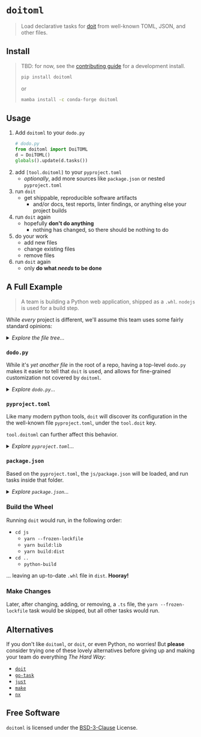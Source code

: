# `doitoml`

> Load declarative tasks for [doit] from well-known TOML, JSON, and other files.

[doit]: https://github.com/pydoit/doit

## Install

> TBD: for now, see the [contributing guide] for a development install.
>
> ```bash
> pip install doitoml
> ```
>
> or
>
> ```bash
> mamba install -c conda-forge doitoml
> ```

[contributing guide]: https://github.com/deathbeds/doitoml/tree/main/CONTRIBUTING.md

## Usage

1. Add `doitoml` to your `dodo.py`
   ```py
   # dodo.py
   from doitoml import DoiTOML
   d = DoiTOML()
   globals().update(d.tasks())
   ```
2. add `[tool.doitoml]` to your `pyproject.toml`
   - _optionally_, add more sources like `package.json` or nested `pyproject.toml`
3. run `doit`
   - get shippable, reproducible software artifacts
     - and/or docs, test reports, linter findings, or anything else your project builds
4. run `doit` again
   - hopefully **don't do anything**
     - nothing has changed, so there should be nothing to do
5. do your work
   - add new files
   - change existing files
   - remove files
6. run `doit` again
   - only **do what _needs_ to be done**

## A Full Example

> A team is building a Python web application, shipped as a `.whl`. `nodejs` is used for a build step.

While _every_ project is different, we'll assume this team uses some fairly standard
opinions:

<!-- tree examples/py-js-web -->

<details>

<summary><i>Explore the file tree...</i></summary>

```
  README.md
  LICENSE
  pyproject.toml
  dodo.py
  src/
    foo/
      __init__.py
      app.py
  js/
    package.json
    yarn.lock
    tsconfig.json
    webpack.config.js
    src/
      index.ts
    style/
      index.css
```

</details>

<!-- tree examples/py-js-web -->

### `dodo.py`

While it's _yet another file_ in the root of a repo, having a top-level `dodo.py` makes it
easier to tell that `doit` is used, and allows for fine-grained customization not
covered by `doitoml`.

<!-- py examples/py-js-web/dodo.py -->

<details>

<summary><i>Explore <code>dodo.py</code>...</i></summary>

```py
from doitoml import DoiTOML
doitoml = DoiTOML()
globals().update(doitoml.tasks())
```

</details>

<!-- py examples/py-js-web/dodo.py -->

### `pyproject.toml`

Like many modern python tools, `doit` will discover its configuration in the the
well-known file `pyproject.toml`, under the `tool.doit` key.

`tool.doitoml` can further affect this behavior.

<!-- toml examples/py-js-web/pyproject.toml -->
<details>

<summary><i>Explore <code>pyproject.toml</code>...</i></summary>

```toml
[tool.doit]
default_tasks = ["backend:build"]

[tool.doitoml.config]
backend = "./pyproject.toml"
frontend = "./js/package.json"

[tool.doitoml.env]
FOO_PY_VERSION = ":get::toml::./pyproject.toml::project::version"

[tool.doitoml.paths]
whl = ["dist/foo-${FOO_PY_VERSION}-py3-none-any.whl"]
py_src = [":rglob::src::*.py"]
readme = ["README.md"]
license = ["LICENSE"]
ppt = ["pyproject.toml"]

[tool.doitoml.tasks.build]
file_dep = ["::readme", "::license", "::ppt", "::py_src", "::frontend::dist"]
targets = ["::whl"]
actions = [["pyproject-build"]]
```

</details>

<!-- toml examples/py-js-web/pyproject.toml -->

### `package.json`

Based on the `pyproject.toml`, the `js/package.json` will be loaded, and run
tasks inside that folder.

<!-- json examples/py-js-web/js/package.json -->

<details>

<summary><i>Explore <code>package.json</code>...</i></summary>

```json
{
  "name": "foo",
  "scripts": {
    "build:lib": "tsc -b",
    "build:dist": "webpack"
  },
  "doitoml": {
    "paths": {
      "pj": ["package.json"],
      "ts_src": ["rglob:src:*.ts"],
      "ts_cfg": ["tsconfig.json"],
      "ts_buildinfo": ["tsconfig.tsbuildinfo"],
      "y_lock": ["yarn.lock"],
      "y_integrity": ["node_modules/.yarn-integrity"],
      "w_cfg": ["webpack.config.js"],
      "dist_html": ["../src/static/index.html"],
      "style": [":rglob:style:*"]
    },
    "tasks": {
      "install": {
        "file_dep": ["::y_lock", "::pj"],
        "targets": ["::y_integrity"],
        "actions": [["yarn", "--frozen-lockfile"]]
      }
      "build:lib": {
        "file_dep": ["::y_integrity", "::ts_cfg", "::ts_src"],
        "targets": ["::ts_buildinfo"],
        "actions": [["yarn", "build:lib"]]
      },
      "build:dist": {
        "file_dep": ["::y_integrity", "::ts_buildinfo", "::w_cfg", "::style"],
        "targets": ["::dist"],
        "actions": [["yarn", "build:dist"]]
      }
    }
  }
}
```

</details>

<!-- json examples/py-js-web/js/package.json -->

### Build the Wheel

Running `doit` would run, in the following order:

<!-- doit backend examples/py-js-web -->

- `cd js`
  - `yarn --frozen-lockfile`
  - `yarn build:lib`
  - `yarn build:dist`
- `cd ..`
  - `python-build`

<!-- doit backend examples/py-js-web -->

... leaving an up-to-date `.whl` file in `dist`. **Hooray!**

### Make Changes

Later, after changing, adding, or removing, a `.ts` file, the
`yarn --frozen-lockfile` task would be skipped, but all other tasks would run.

## Alternatives

If you don't like `doitoml`, or `doit`, or even Python, no worries! But **please**
consider trying one of these lovely alternatives before giving up and making
your team do everything _The Hard Way_:

- [`doit`][doit]
- [`go-task`](https://github.com/go-task/task)
- [`just`](https://github.com/casey/just)
- [`make`](https://www.gnu.org/software/make)
- [`nx`](https://nx.dev)

## Free Software

`doitoml` is licensed under the [BSD-3-Clause] License.

[bsd-3-clause]: https://github.com/deathbeds/doitoml/tree/main/README.md
